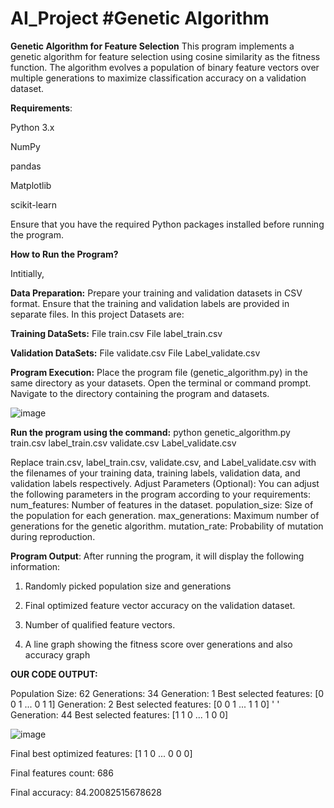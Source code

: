 # AI_Project   **#Genetic Algorithm**

**Genetic Algorithm for Feature Selection**
This program implements a genetic algorithm for feature selection using cosine similarity as the fitness function. The algorithm evolves a population of binary feature vectors over multiple generations to maximize classification accuracy on a validation dataset.

**Requirements**:

  Python 3.x
  
  NumPy
  
  pandas
  
  Matplotlib
  
  scikit-learn
  
Ensure that you have the required Python packages installed before running the program.

**How to Run the Program?**

Intitially, 

**Data Preparation:**
Prepare your training and validation datasets in CSV format.
Ensure that the training and validation labels are provided in separate files.
In this project Datasets are: 

 **Training DataSets:**
  File train.csv 
  File label_train.csv 
  
  **Validation DataSets:**
  File validate.csv 
  File Label_validate.csv
  
**Program Execution:**
Place the program file (genetic_algorithm.py) in the same directory as your datasets.
Open the terminal or command prompt.
Navigate to the directory containing the program and datasets.


![image](https://github.com/SreeSus-1/AI_Project/assets/164704978/aa0137fd-67f4-46d1-8f29-635bfd3b200c)

**Run the program using the command:**
      python genetic_algorithm.py train.csv label_train.csv validate.csv Label_validate.csv


Replace train.csv, label_train.csv, validate.csv, and Label_validate.csv with the filenames of your training data, training labels, validation data, and validation labels respectively.
Adjust Parameters (Optional):
You can adjust the following parameters in the program according to your requirements:
num_features: Number of features in the dataset.
population_size: Size of the population for each generation.
max_generations: Maximum number of generations for the genetic algorithm.
mutation_rate: Probability of mutation during reproduction.


**Program Output**:
After running the program, it will display the following information:

 1. Randomly picked population size and generations
 
 2. Final optimized feature vector accuracy on the validation dataset.
        
 3. Number of qualified feature vectors.

 4. A line graph showing the fitness score over generations and also accuracy graph


**OUR CODE OUTPUT:**

Population Size: 62
Generations: 34
Generation: 1 Best selected features: [0 0 1 ... 0 1 1]
Generation: 2 Best selected features: [0 0 1 ... 1 1 0]
'
'
Generation: 44 Best selected features: [1 1 0 ... 1 0 0]

![image](https://github.com/SreeSus-1/AI_Project/assets/164704978/538d6536-ae2a-4c90-abf4-61f678c3a016)



Final best optimized features: [1 1 0 ... 0 0 0]

Final features count: 686

Final accuracy: 84.20082515678628
